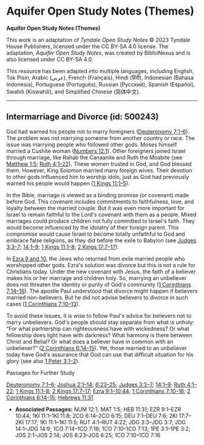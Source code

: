 # Aquifer Open Study Notes (Themes)

**Aquifer Open Study Notes (Themes)**

This work is an adaptation of *Tyndale Open Study Notes* © 2023 Tyndale House Publishers, licensed under the CC BY\-SA 4\.0 license. The adaptation, *Aquifer Open Study Notes*, was created by BiblioNexus and is also licensed under CC BY\-SA 4\.0\.

This resource has been adapted into multiple languages, including English, Tok Pisin, Arabic (عربي), French (Français), Hindi (हिंदी), Indonesian (Bahasa Indonesia), Portuguese (Português), Russian (Русский), Spanish (Español), Swahili (Kiswahili), and Simplified Chinese (简体中文).



--------------------------------

## Intermarriage and Divorce (id: 500243)

God had warned his people not to marry foreigners ([Deuteronomy 7:1–6](https://ref.ly/Deut7:1-Deut7:6)). The problem was not marrying someone from another country or race. The issue was marrying people who followed other gods. Moses himself married a Cushite woman ([Numbers 12:1](https://ref.ly/Num12:1)). Other foreigners joined Israel through marriage, like Rahab the Canaanite and Ruth the Moabite (see [Matthew 1:5](https://ref.ly/Matt1:5); [Ruth 4:1–22](https://ref.ly/Ruth4:1-Ruth4:22)). These women trusted in God, and God blessed them. However, King Solomon married many foreign wives. Their devotion to other gods influenced him to worship idols, just as God had previously warned his people would happen ([1 Kings 11:1–5](https://ref.ly/1Kgs11:1-1Kgs11:5)).

In the Bible, marriage is viewed as a binding promise (or covenant) made before God. This covenant includes commitments to faithfulness, love, and loyalty between the married couple. But it was even more important for Israel to remain faithful to the Lord's covenant with them as a people. Mixed marriages could produce children not fully committed to Israel's faith. They would become influenced by the idolatry of their foreign parent. This compromise would cause Israel to become totally unfaithful to God and embrace false religions, as they did before the exile to Babylon (see [Judges 3:3–7](https://ref.ly/Judg3:3-Judg3:7); [14:1–9](https://ref.ly/Judg14:1-Judg14:9); [1 Kings 11:1–8](https://ref.ly/1Kgs11:1-1Kgs11:8); [2 Kings 17:7–17](https://ref.ly/2Kgs17:7-2Kgs17:17)).

In [Ezra 9 and 10](https://ref.ly/Ezra9:1-Ezra10:44), the Jews who returned from exile married people who worshipped other gods. Ezra's solution was divorce but this is not a rule for Christians today. Under the new covenant with Jesus, the faith of a believer makes his or her marriage and children holy. So, marrying an unbeliever does not threaten the identity or purity of God's community ([1 Corinthians 7:14–16](https://ref.ly/1Cor7:14-1Cor7:16)). The apostle Paul understood that divorce might happen if believers married non\-believers. But he did not advise believers to divorce in such cases ([1 Corinthians 7:10–13](https://ref.ly/1Cor7:10-1Cor7:13)). 

To avoid these issues, it is wise to follow Paul's advice for believers not to marry unbelievers. God's people should stay separate from what is unholy: “For what partnership can righteousness have with wickedness? Or what fellowship does light have with darkness? What harmony is there between Christ and Belial? Or what does a believer have in common with an unbeliever?” ([2 Corinthians 6:14–15](https://ref.ly/2Cor6:14-2Cor6:15)). Yet, those married to an unbeliever today have God's assurance that God can use that difficult situation for his glory (see also [1 Peter 3:1–2](https://ref.ly/1Pet3:1-1Pet3:2)).

Passages for Further Study

[Deuteronomy 7:1–6](https://ref.ly/Deut7:1-Deut7:6); [Joshua 2:1–14](https://ref.ly/Josh2:1-Josh2:14); [6:23–25](https://ref.ly/Josh6:23-Josh6:25); [Judges 3:3–7](https://ref.ly/Judg3:3-Judg3:7); [14:1–9](https://ref.ly/Judg14:1-Judg14:9); [Ruth 4:1–22](https://ref.ly/Ruth4:1-Ruth4:22); [1 Kings 11:1–8](https://ref.ly/1Kgs11:1-1Kgs11:8); [2 Kings 17:7–17](https://ref.ly/2Kgs17:7-2Kgs17:17); [Ezra 9:1–10:44](https://ref.ly/Ezra9:1-Ezra10:44); [1 Corinthians 7:10–16](https://ref.ly/1Cor7:10-1Cor7:16); [2 Corinthians 6:14–15](https://ref.ly/2Cor6:14-2Cor6:15); [Hebrews 11:31](https://ref.ly/Heb11:31)

* **Associated Passages:** NUM 12:1; MAT 1:5; HEB 11:31; EZR 9:1–EZR 10:44; 1KI 11:1–1KI 11:8; 2CO 6:14–2CO 6:15; DEU 7:1–DEU 7:6; 2KI 17:7–2KI 17:17; 1KI 11:1–1KI 11:5; RUT 4:1–RUT 4:22; JDG 3:3–JDG 3:7; JDG 14:1–JDG 14:9; 1CO 7:14–1CO 7:16; 1CO 7:10–1CO 7:13; 1PE 3:1–1PE 3:2; JOS 2:1–JOS 2:14; JOS 6:23–JOS 6:25; 1CO 7:10–1CO 7:16

